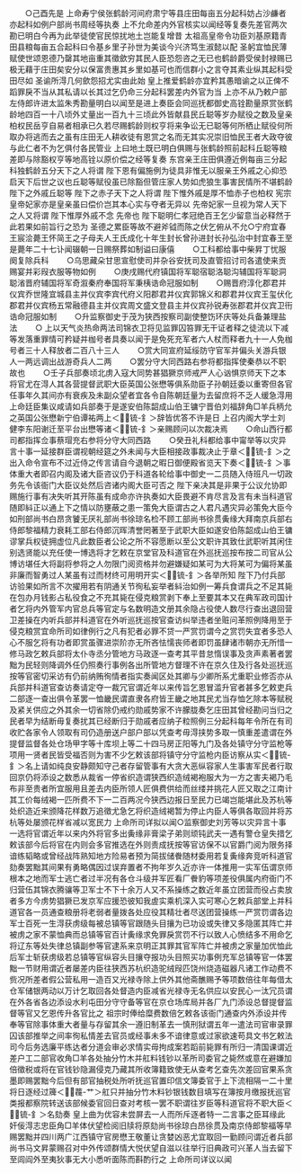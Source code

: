 <!-- { "loadSidebar": true } -->
　　○己酉先是  上命寿宁侯张鹤龄河间府肃宁等县庄田每亩五分起科妨占沙鹻者亦起科如例户部尚书周经等执奏  上不允命差内外官核实以闻经等复奏先差官两次勘已明白今再为此举徒使官民惊扰地土岂能复增昔  太祖高皇帝令功臣刘基原籍青田县粮每亩五合起科曰令基乡里子孙世为美谈今兴济笃生淑懿以配  圣躬宜恤民薄赋使世颂恩德乃罄其地亩重其徵歛穷其民人臣恐怨咨之无已也鹤龄爵受侯封禄赐已极无藉于庄田矣安分以保富贵惠其乡里如基可也而信群小之言夺其素业纵其起科受田尽如  圣谕所淂几何歛怨招尤实由此始  皇上推爱鹤龄亦宜矜其愚暗谕之以正俾不蹈罪戾不当从其私请以长其过乞仍命三分起科罢差内外官为当  上亦不从乃敕户部左侍郎许进太监朱秀勘量明白以闻至是进上奏臣会同巡抚都御史高铨勘量原赏张鹤龄地四百一十八顷外丈量出一百九十三顷此外皆献县民丘聪等岁办赋役之数及皇亲柏权民岳亨自易者相承已久若尽赐鹤龄则权亨将来争讼无已聪等何所栖止赋役何所取办将逃而去之虽有庄田无人耕收徒有恩赏之名而无其实况崇旧恤民王者大政夺彼与此仁者不为乞俱付各民管业  上曰地土既已明白俱赐与张鹤龄照前起科丘聪等粮差即与除豁权亨等地高铨以原价偿之经等复奏  东宫亲王庄田俱遵近例每亩三分起科独鹤龄五分天下之人将谓  陛下恩有偏施例为徒具非惟无以服亲王外戚之心抑恐启天下后世之议也丘聪等赋役虽已除豁但管庄家人势如虎狼生事害民情所不堪鹤龄  陛下之外戚丘聪等  陛下之赤子天下之人将谓  陛下惟外戚是厚不恤赤子也柏权  宪宗皇帝妃家亦是皇亲虽曰偿价岂其本心实与夺者无异以  先帝妃家一旦视为常人天下之人又将谓  陛下惟厚外戚不念  先帝也  陛下聪明仁孝冠绝百王乞少留意当必释然于此若果如前旨行之恐为  圣德之累臣等故不避斧钺而陈之伏乞俯从不允○宁府宜春王宸浍薨王怀简王之子母夫人王氏成化十年生封长曾孙进封长孙弘治中封宜春王至是薨年二十七讣闻辍朝一日赐祭葬如制谥曰康僖
　　○工科都给事中柴昇丁忧服阕复除兵科
　　○乌思藏朵甘思宣慰使司并杂谷安抚司及直管招讨司各遣使来贡赐宴并彩叚衣服等物如例
　　○庚戌赐代府镇国将军聪宿聪洛聪沟辅国将军聪洞聪渻晋府辅国将军奇溆秦府奉国将军秉桋诰命冠服如制
　　○赐晋府淳化郡君并仪宾乔世隆宜城县主并仪宾李宾代府义阳郡君并仪宾郭锦义和郡君并仪宾王玺伏化郡君并仪宾杨五常融德县主并仪宾周文盛文登县主并仪宾孙锐寿张郡君并仪宾卫衎诰命冠服如制
　　○升监察御史于茂为狭西按察司副使整饬环庆等处兵备兼理盐法
　　○  上以天气炎热命两法司锦衣卫将见监罪囚笞罪无干证者释之徒流以下减等发落重罪情可矜疑并枷号者具奏以闻于是免死充军者六人杖而释者九十一人免枷号者三十人释放者二百八十三人
　　○赏大同宣府延绥防守官军并偏头关游兵银人一两远调出战游奇兵人二两
　　○罢分守大同西路右参将都指挥使秦恭以不职故也
　　○壬子兵部奏顷北虏入寇大同势甚猖獗京师戒严人心讻惧京师天下之本将官尤在淂人其各营提督武职大臣英国公张懋等俱系勋臣子孙朝廷委以重寄但各官任事年久其间亦有衰疾及未副众望者宜各令自陈朝廷量为去留庶将不乏人缓急淂用  上命廷臣集议咸请如兵部奏于是遂安伯陈韶成山伯王镛宁晋伯刘福辞角□羊兵柄允之英国公张懋新宁伯谭祐两上＜锍-釒＞辞皆优答不许是日  上召内阁大学士刘健李东阳谢迁至平台出懋等诸＜锍-釒＞亲赐顾问以次裁决焉
　　○命山西行都司都指挥佥事蔡瑁充右参将分守大同西路
　　○癸丑礼科都给事中甯举等以灾异言十事一延接群臣谓视朝经筵之外未闻与大臣相接政事裁决止于章＜锍-釒＞之出入命令宣布不过近侍之传言请自今退朝之暇日御便殿省览天下奏＜锍-釒＞事体重大者即召内阁及诸大臣咨议仍于科道各轮给事中御史一二员随入侍班凡一切政务先令该衙门大臣议处然后咨诸内阁大臣可否之  陛下亲决其是非果于公议允协即赐施行事有决失听其开陈虽有成命亦许执奏如大臣畏避不肯尽言及言有未当科道官随即紏正以通上下之情以防壅蔽之患一策免大臣谓古之人君凡遇灾异必策免大臣今如刑部尚书白昂贪饕无厌礼部尚书徐琼名检不顾工部尚书徐贯夤缘大拜南京兵部右侍郎黎福精力衰耗工部右侍郎沉晖清誉罔著至于武职大臣如遂安伯陈韶成山伯王镛谬掌兵权徒拥虚位凡此数臣者公论之所不容愿断以至公文职许其致仕武职听其闲住别选贤能以充任使一博选将才乞敕在京堂官及科道官在外巡抚巡按布按二司官从公博访堪任大将副将参将之人勿限门阅资格并勿避嫌疑如某可为大将某可为偏将某虽非廉而智勇过人某虽有过而材终可用明开实＜锍-釒＞各举所知  陛下乃付兵部访验果如所言不次擢用若有阴通关节徇私妄举者紏治如例一筹兵食谓兵之不足其毙在包办月钱影占私役食之不充其毙在侵克粮赏剥下奉上至要其本又在典军政司国计者乞将内外管军内官总兵等官定与名数明造文册其余隐占役使人数尽行查出退回营卫差操在内听兵部并科道官在外听巡抚巡按官查访纠举违者坐赃问革照例降用至于侵克粮赏宜命所司如律例行之凡有犯者必罪不贷一严赏罚谓今之赏罚失宜者多恐人心不服乞将有功者即赏虽骤进崇阶亦无所吝怯懦丧师者即罚虽肆诸市朝亦无所惜一修马政乞敕兵部将太仆寺丞分管地方马政逐一查考其平昔怠惰误事及贪声素著者罢黜为民轻则降调外任仍照奏行事例各出所管地方督理不许在京久住及行各处巡抚巡按等官密切采访有仍前纳贿徇情者指实奏闻区处其卿与少卿所系尤重职业修否亦从兵部并科道官查访奏请定夺一裁冗官谓近年以来传旨乞恩冒滥升官者甚多乞敕吏兵二部逐一查出俱令革罢一恤畿民谓直隶各府皆王畿之地其民尤当存恤乞除本等赋税及紧关供应之外其余一切省除仍戒约勋戚势家不许朦胧奏乞庄田其曾经勘问当归之民者早为结断毋复奏扰其已经断归于勋戚者应纳子粒照例三分起科每年令所在有司收贮各家令人领取有司仍造册送户部户部以凭查考毋淂挟势多取一慎重差遣谓在外提督监督各处仓场甲字等十库坝上等二十四马房正阳等九门及各处镇守分守监枪等项用一贤者民皆受福否则为害不少乞敕该部将镇守分守监枪内臣访察从实＜锍-釒＞名上请如纯良安静颇知守己者存留管事有大贪大恶纵容家人生事害军民者行取回京仍将添设之数悉从裁省一停省织造谓狭西织造绒褐袍服大为一方之害夫褐乃毛布非至贵者所宜服用且差去内臣所领人匠俱费供给而丝缕并挑花人匠又取之江南计其工价每绒褐一匹所费不下一二百两况今狭西边报日至民力已竭岂能堪此及苏杭等处织造近来颁降花样数万追徵尤急乞将织造绒褐暂为停止内臣人等俱各取回并将苏杭等处屡颁花样省减以宽民力  上命所司详拟以闻○监察御史刘芳等以灾异言十事一选将官谓近年以来内外将官多出夤缘非膏梁子弟则顽钝武夫一遇有警仓皇失措乞敕该部今后将官在内则会多官推选在外则责成抚按等官访保不以官爵门阅为限务择谙练韬略或曾经战阵熟知地方险易者预为简拔储餋随材委用若复夤缘奔竞听科道官劾奏罢黜其间果有勇略偶因过误弃置者不拘年岁久近亦许一体推用一实军伍谓京师根本之地而军士逃亡者过半况有各仓斗级并军匠看厂餋豹等项差役俱属内府衙门不归营伍其锦衣腾骧等卫军士不下十余万人又不系操练之数近年虽立团营而役占卖放者多方今虏势猖獗已发京军应援恐彼知我虗实乘机深入实可寒心乞敕兵部堂上并科道官各一员通查粮册将老弱者量拨各处应役其精壮者尽送团营操练一严赏罚谓各边军士百死一生淂获虏级每被总镇等官跟随头目攘为已功设或失律又多隐匿其阵亡并被虏之家不蒙恤典而总镇等官百计夤缘求免罪戾赏罚不行以致人心愤结多不用命乞将辽东等处失律总镇副参等官逮系来京明正其罪其官军阵亡并被虏之家量加优恤此后军士斩获虏级若总镇等官纵容头目攘夺报功头目照买功事例充军总镇等官一体罢黜一节财用谓近者屡差内臣往狭西苏杭织造驼绒叚匹饶州烧造磁器凡诸工作动费不赀况所差者假公营私用一造百又光禄寺除上供外其他斋醮赐予等项数倍往年每借太仓军储银两动以万计乞取回各处督造内臣减省光禄寺无名供应以安民心一汰冗员谓在外各省各边添设水利屯田分守守备等官在京仓场库局并各厂九门添设总督提督监督等官又乞恩传升各官比之  祖宗时俸给糜费数倍乞敕各该衙门通查内外添设并传奉等官除事体重大者量与存留其余一遵旧制革去一慎刑狱谓五年一遣法司官审录罪囚该部推举之间率徇私情差去官员或经事未多不谙律意或过家欲速苟具文书乞敕法司今后务选廉平练达者分道会审必求情实毋拘成案若蹈前毙罪有所归一清国课谓近差户工二部官收角□羊各处抽分竹木并舡料钱钞以革所司委官之毙然或意在避嫌加倍徵税或将在官钱钞隐漏侵克乃藏其所收簿籍致使无从查考乞查先次差回官果系贪墨即赐罢黜今后但有部官抽税处所听抚巡官置印信文簿委官于上下流相隔一二十里将日逐经过簰＜薎-艹＞舡只并抽分竹木料钞银钱数目填写在簿按月缴报抚巡官类报都察院转送该部候委官回日查对考核一罢不职谓往岁臣等科道官将不职大臣＜锍-釒＞名劾奏  皇上曲为优容未尝屏去一人而所斥逐者特一二言事之臣耳缘此奸佞淂志忠臣角□羊体伏望检阅旧牍将原劾尚书徐琼白昂徐贯及南京侍郎黎福等早赐罢黜并四川两广江西镇守官房懋王敬董让贪婪凶恶尤宜取回一勤顾问谓近者兵部尚书马文昇蒙赐召对中外传颂群情大悦伏望自滋以往举行旧典政可兴革人当去留下至闾阎外至夷狄事无大小悉听面陈而斟酌行之  上命所司详议以闻
